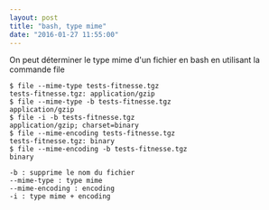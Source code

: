 ```yaml
---
layout: post
title: "bash, type mime"
date: "2016-01-27 11:55:00"
---
```

On peut déterminer le type mime d'un fichier en bash en utilisant la commande file


```
$ file --mime-type tests-fitnesse.tgz
tests-fitnesse.tgz: application/gzip
$ file --mime-type -b tests-fitnesse.tgz
application/gzip
$ file -i -b tests-fitnesse.tgz
application/gzip; charset=binary
$ file --mime-encoding tests-fitnesse.tgz
tests-fitnesse.tgz: binary
$ file --mime-encoding -b tests-fitnesse.tgz
binary

-b : supprime le nom du fichier
--mime-type : type mime
--mime-encoding : encoding
-i : type mime + encoding
```
